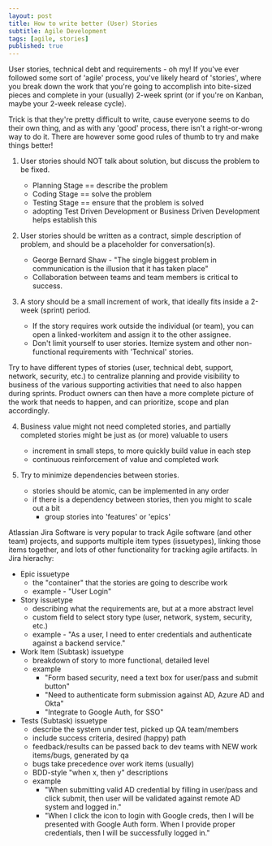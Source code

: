 ```yaml
---
layout: post
title: How to write better (User) Stories
subtitle: Agile Development
tags: [agile, stories]
published: true
---
```


User stories, technical debt and requirements - oh my!  If you've ever followed some sort of 'agile' process, you've likely heard of 'stories', where you break down the work that you're going to accomplish into bite-sized pieces and complete in your (usually) 2-week sprint (or if you're on Kanban, maybe your 2-week release cycle).

Trick is that they're pretty difficult to write, cause everyone seems to do their own thing, and as with any 'good' process, there isn't a right-or-wrong way to do it.  There are however some good rules of thumb to try and make things better!

1. User stories should NOT talk about solution, but discuss the problem to be fixed.
    - Planning Stage == describe the problem
    - Coding Stage == solve the problem
    - Testing Stage == ensure that the problem is solved
    - adopting Test Driven Development or Business Driven Development helps establish this

2. User stories should be written as a contract, simple description of problem, and should be a placeholder for conversation(s).
    - George Bernard Shaw - "The single biggest problem in communication is the illusion that it has taken place"
    - Collaboration between teams and team members is critical to success.

3. A story should be a small increment of work, that ideally fits inside a 2-week (sprint) period.
    - If the story requires work outside the individual (or team), you can open a linked-workitem and assign it to the other assignee.
    - Don't limit yourself to user stories.  Itemize system and other non-functional requirements with 'Technical' stories.

Try to have different types of stories (user, technical debt, support, network, security, etc.) to centralize planning and provide visibility to business of the various supporting activities that need to also happen during sprints.  Product owners can then have a more complete picture of the work that needs to happen, and can prioritize, scope and plan accordingly.

4. Business value might not need completed stories, and partially completed stories might be just as (or more) valuable to users
    - increment in small steps, to more quickly build value in each step
    - continuous reinforcement of value and completed work
    <!-- - WHAT the system does, not HOW the system does it -->
    <!-- - "50 quick ideas to improve your user stories" - ebook -->

5. Try to minimize dependencies between stories.
    - stories should be atomic, can be implemented in any order
    - if there is a dependency between stories, then you might to scale out a bit
        - group stories into 'features' or 'epics'

Atlassian Jira Software is very popular to track Agile software (and other team) projects, and supports multiple item types (issuetypes), linking those items together, and lots of other functionality for tracking agile artifacts.
In Jira hierachy:

- Epic issuetype
    - the "container" that the stories are going to describe work
    - example - "User Login"
- Story issuetype
    - describing what the requirements are, but at a more abstract level
    - custom field to select story type (user, network, system, security, etc.)
    - example - "As a user, I need to enter credentials and authenticate against a backend service."
- Work Item (Subtask) issuetype
    - breakdown of story to more functional, detailed level
    - example 
        - "Form based security, need a text box for user/pass and submit button"
        - "Need to authenticate form submission against AD, Azure AD and Okta"
        - "Integrate to Google Auth, for SSO"
- Tests (Subtask) issuetype
    - describe the system under test, picked up QA team/members
    - include success criteria, desired (happy) path
    - feedback/results can be passed back to dev teams with NEW work items/bugs, generated by qa
    - bugs take precedence over work items (usually)
    - BDD-style "when x, then y" descriptions
    - example
        - "When submitting valid AD credential by filling in user/pass and click submit, then user will be validated against remote AD system and logged in."
        - "When I click the icon to login with Google creds, then I will be presented with Google Auth form.  When I provide proper credentials, then I will be successfully logged in."
